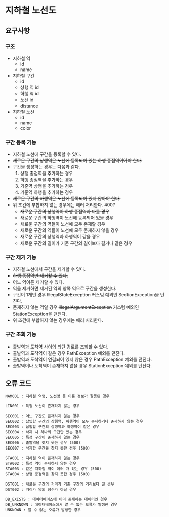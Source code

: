 # 지하철 노선도

## 요구사항

### 구조
* 지하철 역
  * id
  * name
* 지하철 구간
  * id
  * 상행 역 id
  * 하행 역 id
  * 노선 id
  * distance
* 지하철 노선
  * id
  * name
  * color

### 구간 등록 기능
* 지하철 노선에 구간을 등록할 수 있다.
* ~~새로운 구간의 상행역은 노선에 등록되어 있는 하행 종점역이어야 한다.~~
* 구간을 생성하는 경우는 다음과 같다.
  1. 상행 종점역을 추가하는 경우
  2. 하행 종점역을 추가하는 경우
  3. 기준역 상행을 추가하는 경우
  4. 기준역 하행을 추가하는 경우
* ~~새로운 구간의 하행역은 노선에 등록되어 있지 않아야 한다.~~
* 위 조건에 부합하지 않는 경우에는 에러 처리한다. 400?
  * ~~새로운 구간의 상행역이 하행 종점역과 다를 경우~~
  * ~~새로운 구간의 하행역이 노선에 등록되어 있을 경우~~
  * 새로운 구간의 역들이 노선에 모두 존재할 경우
  * 새로운 구간의 역들이 노선에 모두 존재하지 않을 경우
  * 새로운 구간의 상행역과 하행역이 같을 경우
  * 새로운 구간의 길이가 기존 구간의 길이보다 길거나 같은 경우

### 구간 제거 기능
* 지하철 노선에서 구간을 제거할 수 있다.
* ~~하행 종점역만 제거할 수 있다.~~
* 어느 역이든 제거할 수 있다.
* 역을 제거하면 제거된 역의 양쪽 역으로 구간을 생성한다.
* 구간이 1개인 경우 ~~IllegalStateException~~ 커스텀 예외인 SectionException을 던진다.
* 존재하지 않는 역일 경우 ~~IllegalArgumentException~~ 커스텀 예외인 StationException을 던진다.
* 위 조건에 부합하지 않는 경우에는 에러 처리한다.

### 구간 조회 기능
* 출발역과 도착역 사이의 최단 경로를 조회할 수 있다.
* 출발역과 도착역이 같은 경우 PathException 예외를 던진다.
* 출발역과 도착역이 연결되어 있지 않은 경우 PathException 예외를 던진다.
* 출발역이나 도착역이 존재하지 않을 경우 StationException 예외를 던진다.

## 오류 코드
    NAM001 : 지하철 역명, 노선명 등 이름 정보가 잘못된 경우

    LIN001 : 특정 노선이 존재하지 않는 경우

    SEC001 : 어느 구간도 존재하지 않는 경우
    SEC002 : 삽입할 구간의 상행역, 하행역이 모두 존재하거나 존재하지 않는 경우
    SEC003 : 삽입할 구간의 상행역과 하행역이 같은 경우
    SEC004 : 삭제 시 하나의 구간만 있는 경우
    SEC005 : 특정 구간이 존재하지 않는 경우
    SEC006 : 출발역을 찾지 못한 경우 (500)
    SEC007 : 삭제할 구간을 찾지 못한 경우 (500)
    
    STA001 : 지하철 역이 존재하지 않는 경우
    STA002 : 특정 역이 존재하지 않는 경우
    STA003 : 같은 지하철 역이 여러 개 있는 경우 (500)
    STA004 : 상행 종점역을 찾지 못한 경우 (500)
    
    DST001 : 새로운 구간의 거리가 기존 구간의 거리보다 길 경우
    DST002 : 거리가 양의 정수가 아닐 경우

    DB_EXISTS : 데이터베이스에 이미 존재하는 데이터인 경우
    DB_UNKNOWN : 데이터베이스에서 알 수 없는 오류가 발생한 경우
    UNKNOWN : 알 수 없는 오류가 발생한 경우
